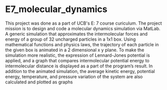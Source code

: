 # E7_molecular_dynamics
This project was done as a part of UCB's E: 7 course curiculum. The project mission is to design and code a molecular dynamics simulation via MatLab. A generic simulation that approximates the intermolecular forces and energy of a group of 32 uncharged particles in a 1x1 box. Using mathematical functions and physics laws, the trajectory of each particle in the given box is animated in a 2 dimensional x y plane. To make the simulation more realistic, the expression of Lennard-Jones potential is applied, and a graph that compares intermolecular potential energy to intermolecular distance is displayed as a part of the program’s result. In addition to the animated simulation, the average kinetic energy, potential energy, temperature, and pressure variation of the system are also calculated and plotted as graphs
